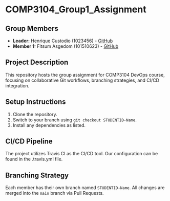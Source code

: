 # COMP3104_Group1_Assignment
## Group Members
- **Leader:** Henrique Custodio (1023456) - [GitHub](https://github.com/janedoe)
- **Member 1:** Fitsum Asgedom (101510623) - [GitHub](https://github.com/jofit2020)
## Project Description
This repository hosts the group assignment for COMP3104 DevOps course, focusing on
collaborative Git workflows, branching strategies, and CI/CD integration.

## Setup Instructions
1. Clone the repository.
2. Switch to your branch using `git checkout STUDENTID-Name`.
3. Install any dependencies as listed.

## CI/CD Pipeline
The project utilizes Travis CI as the CI/CD tool. Our configuration can be found in the 
.travis.yml file. 

## Branching Strategy
Each member has their own branch named `STUDENTID-Name`. All changes are
merged into the `main` branch via Pull Requests.
